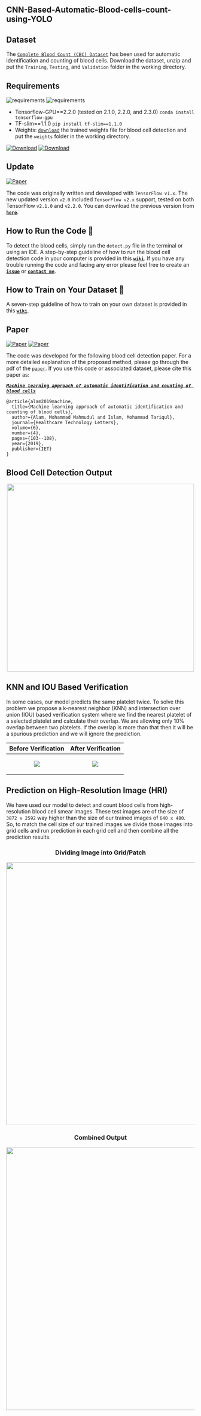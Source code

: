 ## CNN-Based-Automatic-Blood-cells-count-using-YOLO

## Dataset
The [```Complete Blood Count (CBC) Dataset```](https://github.com/MahmudulAlam/Complete-Blood-Cell-Count-Dataset) has been used for automatic identification and counting of blood cells. Download the dataset, unzip and put the ```Training```, ```Testing```, and ```Validation``` folder in the working directory.

## Requirements
![requirements](https://img.shields.io/badge/Python-3.6-3480eb.svg?longCache=true&style=flat&logo=python)
![requirements](https://img.shields.io/badge/Python-3.7-3480eb.svg?longCache=true&style=flat&logo=python)

- Tensorflow-GPU==2.2.0 (tested on 2.1.0, 2.2.0, and 2.3.0) ```conda install tensorflow-gpu```
- TF-slim==1.1.0 ```pip install tf-slim==1.1.0```
- Weights: [```download```](https://1drv.ms/u/s!AlXVRhh1rUKThlxTievX0X1CpXd0?e=9cKxYb) the trained weights file for blood cell detection and put the ```weights``` folder in the working directory.

[![Download](https://img.shields.io/badge/download-weights-blue.svg?longCache=true&style=flat&logo=microsoft-onedrive)](https://1drv.ms/u/s!AlXVRhh1rUKThlxTievX0X1CpXd0?e=9cKxYb)
[![Download](https://img.shields.io/badge/download-weights-ff160a.svg?longCache=true&style=flat&logo=mega)](https://mega.nz/#F!2kVUnKjS!z15tM9WLfga3l1gCNSLNGw)

## Update
[![Paper](https://img.shields.io/badge/TensorFlow-2.x-f57418.svg?longCache=true&style=flat&logo=tensorflow)](https://www.tensorflow.org/install)

The code was originally written and developed with `TensorFlow v1.x`. The new updated version `v2.0` included `TensorFlow v2.x` support, tested on both TensorFlow `v2.1.0` and `v2.2.0`. You can download the previous version from **[`here`](https://github.com/MahmudulAlam/Automatic-Identification-and-Counting-of-Blood-Cells/releases/tag/v1.0)**.

## How to Run the Code  :runner:
To detect the blood cells, simply run the `detect.py` file in the terminal or using an IDE. A step-by-step guideline of how to run the blood cell detection code in your computer is provided in this **[`wiki`](https://github.com/MahmudulAlam/Automatic-Identification-and-Counting-of-Blood-Cells/wiki/A-Step-by-Step-Guide-of-How-to-Run-the-Code)**.
If you have any trouble running the code and facing any error please feel free to create an **[`issue`](https://github.com/MahmudulAlam/Automatic-Identification-and-Counting-of-Blood-Cells/issues)** or **[`contact me`](https://mahmudulalam.github.io/#contact)**. 

## How to Train on Your Dataset  :bullettrain_side:
A seven-step guideline of how to train on your own dataset is provided in this **[`wiki`](https://github.com/MahmudulAlam/Automatic-Identification-and-Counting-of-Blood-Cells/wiki/How-to-Train-on-Your-Dataset)**.

## Paper
[![Paper](https://img.shields.io/badge/paper-IETDigiLib-830ceb.svg?longCache=true&style=flat)](http://ietdl.org/t/kmgztb) [![Paper](https://img.shields.io/badge/paper-Wiley-282829.svg?longCache=true&style=flat)](https://ietresearch.onlinelibrary.wiley.com/doi/10.1049/htl.2018.5098)

The code was developed for the following blood cell detection paper. For a more detailed explanation of the proposed method, please go through the pdf of the [```paper```][1]. If you use this code or associated dataset, please cite this paper as:

[***```Machine learning approach of automatic identification and counting of blood cells```***](https://ietresearch.onlinelibrary.wiley.com/doi/10.1049/htl.2018.5098)

```
@article{alam2019machine,
  title={Machine learning approach of automatic identification and counting of blood cells},
  author={Alam, Mohammad Mahmudul and Islam, Mohammad Tariqul},
  journal={Healthcare Technology Letters},
  volume={6},
  number={4},
  pages={103--108},
  year={2019},
  publisher={IET}
}
```

## Blood Cell Detection Output
<p align="center">
  <img src="https://user-images.githubusercontent.com/37298971/44617785-17eb0980-a88b-11e8-9018-c84f8be5cefa.png" width="500">
</p>

## KNN and IOU Based Verification
In some cases, our model predicts the same platelet twice. To solve this problem we propose a k-nearest neighbor (KNN) and intersection over union (IOU) based verification system where we find the nearest platelet of a selected platelet and calculate their overlap. We are allowing only 10% overlap between two platelets. If the overlap is more than that then it will be a spurious prediction and we will ignore the prediction.

| Before Verification  | After Verification  |
|:-:|:-:|
| <p align="center"> <img src="https://user-images.githubusercontent.com/37298971/46260207-b27ede00-c504-11e8-9d00-7d7be151ee5d.jpg"> </p>  | <p align="center"> <img src="https://user-images.githubusercontent.com/37298971/46260504-a268fd80-c508-11e8-9ef0-5230d00f47a3.jpg"> </p>  |

## Prediction on High-Resolution Image (HRI)
We have used our model to detect and count blood cells from high-resolution blood cell smear images. These test images are of the size of ```3872 x 2592``` way higher than the size of our trained images of ```640 x 480```. So, to match the cell size of our trained images we divide those images into grid cells and run prediction in each grid cell and then combine all the prediction results. 

<h3 align="center">Dividing Image into Grid/Patch</h3>
<p align="center">
  <img src="https://user-images.githubusercontent.com/37298971/45962420-a39ab600-c042-11e8-975f-9b0a077f0e0f.jpg" width="700">
</p>

<h3 align="center">Combined Output</h3>
<p align="center">
  <img src="https://user-images.githubusercontent.com/37298971/45961699-055a2080-c041-11e8-95b0-1c8ac3c8875b.jpg" width="700">
</p>

[1]: https://ietresearch.onlinelibrary.wiley.com/doi/10.1049/htl.2018.5098
